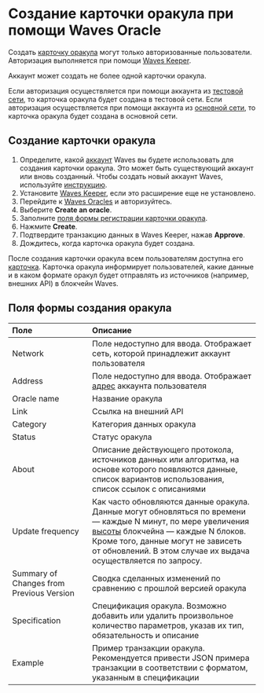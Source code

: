 # Создание карточки оракула при помощи Waves Oracle

Создать [карточку оракула](/waves-oracles/oracle-card.md) могут только авторизованные пользователи. Авторизация выполняется при помощи [Waves Keeper](/waves-keeper/about-waves-keeper.md).

Аккаунт может создать не более одной карточки оракула.

Если авторизация осуществляется при помощи аккаунта из [тестовой сети](/blockchain/blockchain-network/test-network.md), то карточка оракула будет создана в тестовой сети. Если авторизация осуществляется при помощи аккаунта из [основной сети](/blockchain/blockchain-network/main-network.md), то карточка оракула будет создана в основной сети.

## Создание карточки оракула

1. Определите, какой [аккаунт](/blockchain/account.md) Waves вы будете использовать для создания карточки оракула. Это может быть существующий аккаунт или вновь созданный. Чтобы создать новый аккаунт Waves, используйте [инструкцию](/waves-client/account-management/creating-an-account.md).
2. Установите [Waves Keeper](/waves-keeper/about-waves-keeper.md), если это расширение еще не установлено.
3. Перейдите к [Waves Oracles](https://oracles.wavesexplorer.com/) и авторизуйтесь.
4. Выберите **Create an oracle**.
5. Заполните [поля формы регистрации карточки оракула](/waves-oracles/create-an-oracle-card-with-waves-oracle.md#fields).
6. Нажмите **Create**.
7. Подтвердите транзакцию данных в Waves Keeper, нажав **Approve**.
8. Дождитесь, когда карточка оракула будет создана.

После создания карточки оракула всем пользователям доступна его [карточка](/waves-oracles/oracle-card.md). Карточка оракула информирует пользователей, какие данные и в каком формате оракул будет отправлять из источников (например, внешних API) в блокчейн Waves.

## Поля формы создания оракула <a id="#fields"></a>

| Поле | Описание |
| :--- | :--- |
| Network | Поле недоступно для ввода. Отображает сеть, которой принадлежит аккаунт пользователя |
| Address | Поле недоступно для ввода. Отображает [адрес](/blockchain/address.md) аккаунта пользователя |
| Oracle name | Название оракула |
| Link | Ссылка на внешний API |
| Category | Категория данных оракула |
| Status | Статус оракула |
| About | Описание действующего протокола, источников данных или алгоритма, на основе которого появляются данные, список вариантов использования, список ссылок с описаниями |
| Update frequency | Как часто обновляются данные оракула. Данные могут обновляться по времени — каждые N минут, по мере увеличения [высоты](/ru/blockchain/blockchain-height.md) блокчейна — каждые N блоков. Кроме того, данные могут не зависеть от обновлений. В этом случае их выдача осуществляется по запросу. |
| Summary of Changes from Previous Version | Сводка сделанных изменений по сравнению с прошлой версией оракула |
| Specification | Спецификация оракула. Возможно добавить или удалить произвольное количество параметров, указав их тип, обязательность и описание |
| Example | Пример транзакции оракула. Рекомендуется привести JSON примера транзакции в соответствии с форматом, указанным в спецификации |
